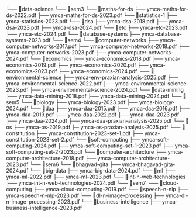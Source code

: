 └── 📁data-science
    └── 📁sem3
        └── 📁maths-for-ds
            ├── ymca-maths-for-ds-2022.pdf
            ├── ymca-maths-for-ds-2023.pdf
        └── 📁statistics-1
            ├── ymca-statistics-2023.pdf
        └── 📁dsa
            ├── ymca-dsa-2018.pdf
            ├── ymca-dsa-2023.pdf
            ├── ymca-dsa-2024.pdf
        └── 📁etc
            ├── ymca-etc-2023.pdf
            ├── ymca-etc-2024.pdf
        └── 📁database-systems
            ├── ymca-database-systems-2023.pdf
    └── 📁sem4
        └── 📁computer-networks
            ├── ymca-computer-networks-2017.pdf
            ├── ymca-computer-networks-2018.pdf
            ├── ymca-computer-networks-2023.pdf
            ├── ymca-computer-networks-2024.pdf
        └── 📁economics
            ├── ymca-economics-2018.pdf
            ├── ymca-economics-2019.pdf
            ├── ymca-economics-2020.pdf
            ├── ymca-economics-2023.pdf
            ├── ymca-economics-2024.pdf
        └── 📁environmental-science
            ├── ymca-env-praxian-analysis-2025.pdf
            ├── ymca-environmental-science-2022.pdf
            ├── ymca-environmental-science-2023.pdf
            ├── ymca-environmental-science-2024.pdf
        └── 📁data-mining
            ├── ymca-data-mining-2018.pdf
            ├── ymca-data-mining-2024.pdf
    └── 📁sem5
        └── 📁biology
            ├── ymca-biology-2023.pdf
            ├── ymca-biology-2024.pdf
        └── 📁daa
            ├── ymca-daa-2015.pdf
            ├── ymca-daa-2016.pdf
            ├── ymca-daa-2019.pdf
            ├── ymca-daa-2022.pdf
            ├── ymca-daa-2023.pdf
            ├── ymca-daa-2024.pdf
            ├── ymca-daa-praxian-analysis-2025.pdf
        └── 📁os
            ├── ymca-os-2019.pdf
            ├─ ymca-os-praxian-analysis-2025.pdf
        └── 📁constitution
            ├── ymca-constitution-2023-set-1.pdf
            ├── ymca-constitution-2023-set-2.pdf
        └── 📁soft-computing
            ├── ymca-soft-computing-2024.pdf
            ├── ymca-soft-computing-set-1-2023.pdf
            ├── ymca-soft-computing-set-2-2023.pdf
        └── 📁computer-architecture
            ├── ymca-computer-architecture-2018.pdf
            ├── ymca-computer-architecture-2023.pdf
    └── 📁sem6
        └── 📁bhagvad-gita
            ├── ymca-bhagavad-gita-2024.pdf
        └── 📁big-data
            ├── ymca-big-data-2024.pdf
        └── 📁ml
            ├── ymca-ml-2022.pdf
            ├── ymca-ml-2023.pdf
        └── 📁int-n-web-technologies
            ├── ymca-int-n-web-technologies-2024.pdf
    └── 📁sem7
        └── 📁cloud-computing
            ├── ymca-cloud-computing-2019.pdf
        └── 📁speech-n-nlp
            ├── ymca-speech-n-nlp-2023.pdf
        └── 📁dl-n-image-processing
            ├── ymca-dl-n-image-processing-2023.pdf
        └── 📁business-intelligence
            ├── ymca-business-intelligence-2023.pdf